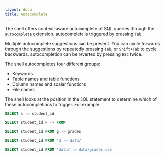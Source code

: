```yaml
---
layout: docu
title: Autocomplete
---
```


The shell offers context-aware autocomplete of SQL queries through the [`autocomplete` extension](../../extensions/autocomplete). autocomplete is triggered by pressing `Tab`.

Multiple autocomplete suggestions can be present. You can cycle forwards through the suggestions by repeatedly pressing `Tab`, or `Shift+Tab` to cycle backwards. autocompletion can be reverted by pressing `ESC` twice.

The shell autocompletes four different groups:

* Keywords
* Table names and table functions
* Column names and scalar functions
* File names

The shell looks at the position in the SQL statement to determine which of these autocompletions to trigger. For example:

```sql
SELECT s -> student_id
```

```sql
SELECT student_id F -> FROM
```

```sql
SELECT student_id FROM g -> grades
```

```sql
SELECT student_id FROM 'd -> data/
```

```sql
SELECT student_id FROM 'data/ -> data/grades.csv
```
